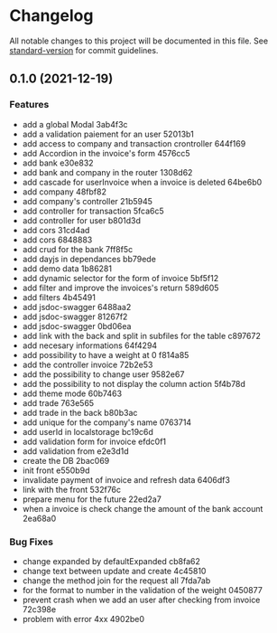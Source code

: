 # Changelog

All notable changes to this project will be documented in this file. See [standard-version](https://github.com/conventional-changelog/standard-version) for commit guidelines.

## 0.1.0 (2021-12-19)


### Features

* add a global Modal 3ab4f3c
* add a validation paiement for an user 52013b1
* add access to company and transaction crontroller 644f169
* add Accordion in the invoice's form 4576cc5
* add bank e30e832
* add bank and company in the router 1308d62
* add cascade for userInvoice when a invoice is deleted 64be6b0
* add company 48fbf82
* add company's controller 21b5945
* add controller for transaction 5fca6c5
* add controller for user b801d3d
* add cors 31cd4ad
* add cors 6848883
* add crud for the bank 7ff8f5c
* add dayjs in dependances bb79ede
* add demo data 1b86281
* add dynamic selector for the form of invoice 5bf5f12
* add filter and improve the invoices's return 589d605
* add filters 4b45491
* add jsdoc-swagger 6488aa2
* add jsdoc-swagger 81267f2
* add jsdoc-swagger 0bd06ea
* add link with the back and split in subfiles for the table c897672
* add necesary informations 64f4294
* add possibility to have a weight at 0 f814a85
* add the controller invoice 72b2e53
* add the possibility to change user 9582e67
* add the possibility to not display the column action 5f4b78d
* add theme mode 60b7463
* add trade 763e565
* add trade in the back b80b3ac
* add unique for the company's name 0763714
* add userId in localstorage bc19c6d
* add validation form for invoice efdc0f1
* add validation from e2e3d1d
* create the DB 2bac069
* init front e550b9d
* invalidate payment of invoice and refresh data 6406df3
* link with the front 532f76c
* prepare menu for the future 22ed2a7
* when a invoice is check change the amount of the bank account 2ea68a0


### Bug Fixes

* change expanded by defaultExpanded cb8fa62
* change text between update and create 4c45810
* change the method join for the request all 7fda7ab
* for the format to number in the validation of the weight 0450877
* prevent crash when we add an user after checking from invoice 72c398e
* problem with error 4xx 4902be0
